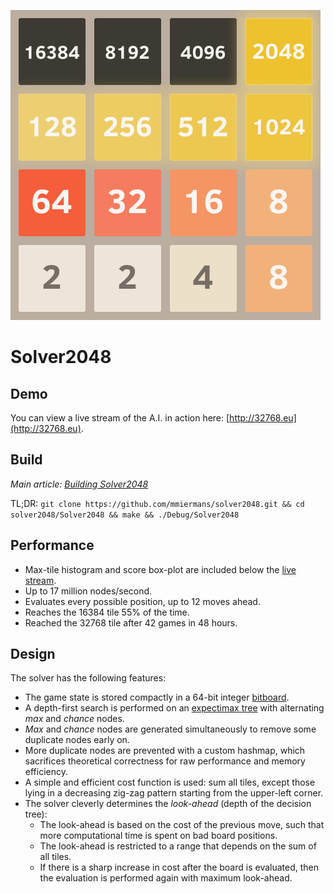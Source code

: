 ![Highscore](/doc/2048_highscore.png)

Solver2048
==========

## Demo

You can view a live stream of the A.I. in action here: [http://32768.eu](http://32768.eu).

## Build

*Main article: [Building Solver2048](/doc/building_solver2048.md)*

TL;DR: `git clone https://github.com/mmiermans/solver2048.git && cd solver2048/Solver2048 && make && ./Debug/Solver2048`

## Performance

* Max-tile histogram and score box-plot are included below the [live stream](http://32768.eu).
* Up to 17 million nodes/second.
* Evaluates every possible position, up to 12 moves ahead.
* Reaches the 16384 tile 55% of the time.
* Reached the 32768 tile after 42 games in 48 hours.

## Design

<!-- *Main article: [Solver Design](/doc/solver_design.md)* -->

The solver has the following features:

* The game state is stored compactly in a 64-bit integer [bitboard](http://en.wikipedia.org/wiki/Bitboard).
* A depth-first search is performed on an [expectimax tree](http://en.wikipedia.org/wiki/Expectiminimax_tree) with alternating *max* and *chance* nodes.
* *Max* and *chance* nodes are generated simultaneously to remove some duplicate nodes early on.
* More duplicate nodes are prevented with a custom hashmap, which sacrifices theoretical correctness for raw performance and memory efficiency.
* A simple and efficient cost function is used: sum all tiles, except those lying in a decreasing zig-zag pattern starting from the upper-left corner.
* The solver cleverly determines the *look-ahead* (depth of the decision tree):
  * The look-ahead is based on the cost of the previous move, such that more computational time is spent on bad board positions.
  * The look-ahead is restricted to a range that depends on the sum of all tiles.
  * If there is a sharp increase in cost after the board is evaluated, then the evaluation is performed again with maximum look-ahead.
